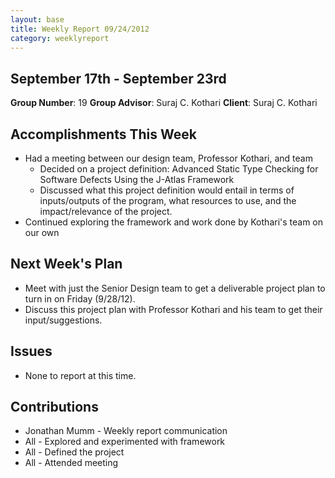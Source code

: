 ```yaml
---
layout: base
title: Weekly Report 09/24/2012
category: weeklyreport
---
```


## September 17th - September 23rd

**Group Number**: 19
**Group Advisor**: Suraj C. Kothari
**Client**: Suraj C. Kothari

## Accomplishments This Week

* Had a meeting between our design team, Professor Kothari, and team
    * Decided on a project definition: Advanced Static Type Checking for Software Defects Using the J-Atlas Framework
    * Discussed what this project definition would entail in terms of inputs/outputs of the program, what resources to use, and the impact/relevance of the project.
* Continued exploring the framework and work done by Kothari's team on our own

## Next Week's Plan

* Meet with just the Senior Design team to get a deliverable project plan to turn in on Friday (9/28/12).
* Discuss this project plan with Professor Kothari and his team to get their input/suggestions.

## Issues

* None to report at this time.

## Contributions

* Jonathan Mumm - Weekly report communication
* All - Explored and experimented with framework
* All - Defined the project
* All - Attended meeting
